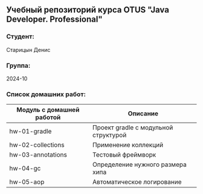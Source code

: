 ## Учебный репозиторий курса OTUS "Java Developer. Professional"

### Студент:
Старицын Денис

### Группа: 
2024-10

### Список домашних работ:
| Модуль с домашней работой | Описание                             |
|---------------------------|--------------------------------------|
| hw-01-gradle              | Проект gradle с модульной структурой |
| hw-02-collections         | Применение коллекций                 |
| hw-03-annotations         | Тестовый фреймворк                   |
| hw-04-gc                  | Определение нужного размера хипа     |
| hw-05-aop                 | Автоматическое логирование           |
